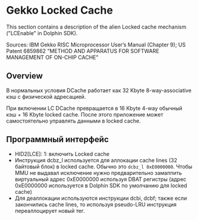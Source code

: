 # Gekko Locked Cache

This section contains a description of the alien Locked cache mechanism ("LCEnable" in Dolphin SDK).

Sources: IBM Gekko RISC Microprocessor User’s Manual (Chapter 9); US Patent 6859862 "METHOD AND APPARATUS FOR SOFTWARE MANAGEMENT OF ON-CHIP CACHE"

## Overview

В нормальных условия DCache работает как 32 Kbyte 8-way-associative кэш с физической адресацией.

При включении LC DCache превращается в 16 Kbyte 4-way обычный кэш + 16 Kbyte locked cache. После этого приложение может самостоятельно управлять данными в locked cache.

## Программный интерфейс

- HID2\[LCE]\: 1: включить Locked cache
- Инструкция dcbz_l используется для аллокации cache lines (32 байтовый блок) в locked cache. Обычно это `dcbz_l 0xE0000000`. Чтобы MMU не выдавал исключение нужно предварительно замаппить виртуальный адрес 0xE0000000 используя DBAT регистры (адрес 0xE0000000 используется в Dolphin SDK по умолчанию для locked cache)
- Для деаллокации используются инструкции dcbi, dcbf; также если закончились cache lines, то используя pseudo-LRU инструкция переаллоцирует новый тег.
